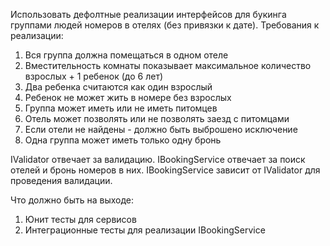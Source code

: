 ﻿Иcпользовать дефолтные реализации интерфейсов для букинга группами людей номеров в отелях (без привязки к дате).
Требования к реализации:
1. Вся группа должна помещаться в одном отеле
2. Вместительность комнаты показывает максимальное количество взрослых + 1 ребенок (до 6 лет)
3. Два ребенка считаются как один взрослый
4. Ребенок не может жить в номере без взрослых
5. Группа может иметь или не иметь питомцев
6. Отель может позволять или не позволять заезд с питомцами
7. Если отели не найдены - должно быть выброшено исключение
8. Одна группа может иметь только одну бронь

IValidator отвечает за валидацию.
IBookingService отвечает за поиск отелей и бронь номеров в них.
IBookingService зависит от IValidator для проведения валидации.

Что должно быть на выходе:
1. Юнит тесты для сервисов
2. Интеграционные тесты для реализации IBookingService
